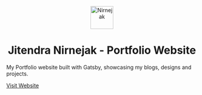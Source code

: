<p align="center">
  <a href="https://nirnejak.com">
    <img alt="Nirnejak" src="https://github.com/nirnejak/nirnejak-website-2020/blob/master/src/images/logo.png?raw=true" width="60" />
  </a>
</p>
<h1 align="center">
  Jitendra Nirnejak - Portfolio Website
</h1>

My Portfolio website built with Gatsby, showcasing my blogs, designs and projects.

[Visit Website](https://nirnejak.com)
